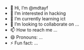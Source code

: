 - 👋 Hi, I’m @mdtayf
- 👀 I’m interested in hacking 
- 🌱 I’m currently learning ict 
- 💞️ I’m looking to collaborate on ...
- 📫 How to reach me ...
- 😄 Pronouns: ...
- ⚡ Fun fact: ...

<!---
mdtayf/mdtayf is a ✨ special ✨ repository because its `README.md` (this file) appears on your GitHub profile.
You can click the Preview link to take a look at your changes.
--->
